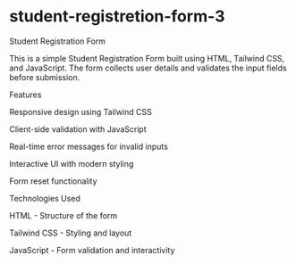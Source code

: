 # student-registretion-form-3

Student Registration Form

This is a simple Student Registration Form built using HTML, Tailwind CSS, and JavaScript. The form collects user details and validates the input fields before submission.

Features

Responsive design using Tailwind CSS

Client-side validation with JavaScript

Real-time error messages for invalid inputs

Interactive UI with modern styling

Form reset functionality

Technologies Used

HTML - Structure of the form

Tailwind CSS - Styling and layout

JavaScript - Form validation and interactivity
